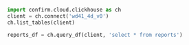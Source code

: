 ```python
import confirm.cloud.clickhouse as ch
client = ch.connect('wd41_4d_v0')
ch.list_tables(client)
```

```python
reports_df = ch.query_df(client, 'select * from reports')
```
